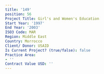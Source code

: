 ```yaml
---
title: '149'
position: 56
Project Title: Girl's and Women's Education
Start Year: '1997'
End Year: '2003'
ISO3 Code: MAR
Region: Middle East
Country: Morrocco
Client/ Donor: USAID
Is Current Project? (true/false): false
Practice Area:
- ''
Contract Value USD: ''
---
```


